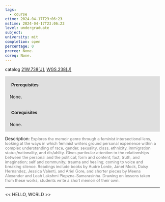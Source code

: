 ```yaml
---
tags:
  - course
ctime: 2024-04-17T23:06:23
mstime: 2024-04-17T23:06:23
level: undergraduate
subject: 
university: mit
completion: open
percentage: 0
prereq: None.
coreq: None.
---
```


catalog [21W.738[J]](http://student.mit.edu/catalog/m21Wa.html#21W.738), [WGS.238[J]](http://student.mit.edu/catalog/mWGSa.html#WGS.238)

<span style="display: block; padding: 15px; background-color: rgb(100, 100, 100, 0.2);"><font id="m_prereq2672_0" style="display: block; font-family: Arial, sans-serif; font-weight: bold; padding: 5px">Prerequisites</font><br><span id="prereq2672_0">None.</span></span>
<span style="display: block; padding: 15px; background-color: rgb(100, 100, 100, 0.2);"><font id="m_coreq2672_0" style="display: block; font-family: Arial, sans-serif; font-weight: bold; padding: 5px">Corequisites</font><br><span id="coreq2672_0">None.</span></span>

<font style="">Description:</font>
<font style="color: grey; font-size: 0.8rem;">Explores the memoir genre through a feminist intersectional lens, looking at the ways in which feminist writers ground personal experience within a complex understanding of race, gender, sexuality, class, ethnicity, immigration status/nationality, and dis/ablity. Gives particular attention to the relationships between the personal and the political; form and content; fact, truth, and imagination; self and community; trauma and healing; coming to voice and breaking silence. Readings include books by Audre Lorde, Janet Mock, Daisy Hernandez, Jessica Valenti, and Ariel Gore, and shorter pieces by Meena Alexander and Leah Lakshmi Piepzna-Samarasinha. Drawing on lessons taken from these works, students write a short memoir of their own.</font>



---

<< HELLO, WORLD >>
